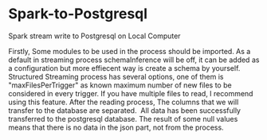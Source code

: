 # Spark-to-Postgresql
Spark stream write to Postgresql on Local Computer

Firstly, Some modules to be used in the process should be imported.
As a default in streaming process schemaInference will be off, it can be added as a configuration but more effiecent way is create a schema by yourself. 
Structured Streaming process has several options, one of them is "maxFilesPerTrigger" as known maximum number of new files to be considered in every trigger. If you have multiple files to read, I recommend using this feature. After the reading process, The columns that we will transfer to the database are separated. 
All data has been successfully transferred to the postgresql database. The result of some null values means that there is no data in the json part, not from the process.
